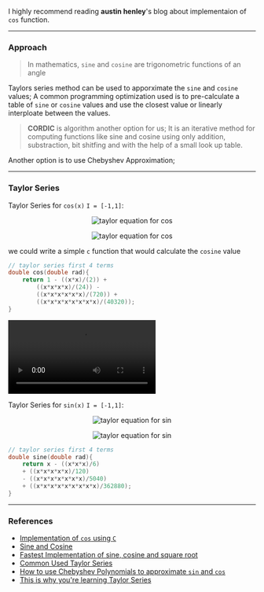 I highly recommend reading **austin henley**'s blog about implementaion of `cos` function.

---

### Approach


> In mathematics, `sine` and `cosine` are trigonometric functions of an angle

Taylors series method can be used to apporximate the `sine` and `cosine` values; A common programming
optimization used is to pre-calculate a table of `sine` or `cosine` values and use the closest value or 
linearly interploate between the values.

> **CORDIC** is algorithm another option for us; It is an iterative method for computing functions
like sine and cosine using only addition, substraction, bit shitfing and with the help of a small
look up table. 

Another option is to use Chebyshev Approximation; 

---


### Taylor Series

Taylor Series for `cos(x)` `I = [-1,1]`:

<p style="text-align: center" align="center">
  <img src=".images\trig\cos_taylor.png" alt="taylor equation for cos">
</p>

<p style="text-align: center" align="center">
  <img src=".images\trig\cos_taylor_2.png" alt="taylor equation for cos">
</p>

we could write a simple `c` function that would calculate the `cosine` value

```c
// taylor series first 4 terms
double cos(double rad){
	return 1 - ((x*x)/(2)) + 
		((x*x*x*x)/(24)) - 
		((x*x*x*x*x*x)/(720)) + 
		((x*x*x*x*x*x*x*x)/(40320));
}
```

<video controls>
  <source src=".images\cos_taylor_cmp.mp4" type="video/mp4">
</video>

Taylor Series for `sin(x)` `I = [-1,1]`:

<p style="text-align: center" align="center">
  <img src=".images\trig\sin_taylor.png" alt="taylor equation for sin">
</p>

<p style="text-align: center" align="center">
  <img src=".images\trig\sin_taylor_2.png" alt="taylor equation for sin">
</p>

```c
// taylor series first 4 terms
double sine(double rad){
	return x - ((x*x*x)/6) 
	+ ((x*x*x*x*x)/120) 
	- ((x*x*x*x*x*x*x)/5040)
	+ ((x*x*x*x*x*x*x*x*x)/362880);
}
```

---

### References

- [Implementation of `cos` using `C`](https://austinhenley.com/blog/cosine.html)
- [Sine and Cosine](https://en.wikipedia.org/wiki/Sine_and_cosine)
- [Fastest Implementation of sine, cosine and square root](https://stackoverflow.com/questions/18662261/fastest-implementation-of-sine-cosine-and-square-root-in-c-doesnt-need-to-b)
- [Common Used Taylor Series](https://people.math.sc.edu/girardi/m142/handouts/10sTaylorPolySeries.pdf)
- [How to use Chebyshev Polynomials to approximate `sin` and `cos`](https://math.stackexchange.com/questions/1344627/how-to-use-chebyshev-polynomials-to-approximate-sinx-and-cosx-within-t)
- [This is why you're learning Taylor Series](https://www.youtube.com/watch?v=eX1hvWxmJVE)
